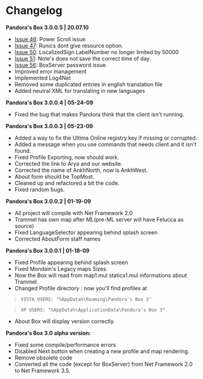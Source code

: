 # Changelog #
**Pandora's Box 3.0.0.5 | 20.07.10**
  * [Issue 46](https://code.google.com/p/pandorasbox3/issues/detail?id=46): Power Scroll issue
  * [Issue 47](https://code.google.com/p/pandorasbox3/issues/detail?id=47): Runics dont give resource option.
  * [Issue 50](https://code.google.com/p/pandorasbox3/issues/detail?id=50): LocalizedSign LabelNumber no longer limited by 50000
  * [Issue 51](https://code.google.com/p/pandorasbox3/issues/detail?id=51): Note's does not save the correct time of day.
  * [Issue 56](https://code.google.com/p/pandorasbox3/issues/detail?id=56): BoxServer password issue
  * Improved error management
  * Implemented Log4Net
  * Removed some duplicated entries in english translation file
  * Added neutral XML for translating in new languages

**Pandora's Box 3.0.0.4 | 05-24-09**
  * Fixed the bug that makes Pandora think that the client isn't running.

**Pandora's Box 3.0.0.3 | 05-23-09**
  * Added a way to fix the Ultima Online registry key if missing or corrupted.
  * Added a message when you use commands that needs client and it isn't found.
  * Fixed Profile Exporting, now should work.
  * Corrected the link to Arya and our website.
  * Corrected the name of AnkhNorth, now is AnkhWest.
  * About form should be TopMost.
  * Cleaned up and refactored a bit the code.
  * Fixed random bugs.

**Pandora's Box 3.0.0.2 | 01-19-09**
  * All project will compile with Net Framework 2.0
  * Trammel has own map after ML(pre-ML server will have Felucca as source)
  * Fixed LanguageSelector appearing behind splash screen
  * Corrected AboutForm staff names

**Pandora's Box 3.0.0.1 | 01-18-09**
  * Fixed Profile appearing behind splash screen
  * Fixed Mondain's Legacy maps Sizes.
  * Now the Box will read from map1.mul statics1.mul informations about Trammel.
  * Changed Profile directory : now you'll find profiles at
> `VISTA USERS: "%AppData%\Roaming\Pandora's Box 3"`

> `XP USERS: "%AppData%\ApplicationData\Pandora's Box 3" `
  * About Box will display version correctly.

**Pandora's Box 3.0 alpha version:**
  * Fixed some compile/performance errors
  * Disabled Next button when creating a new profile and map rendering.
  * Remove obsolete code
  * Converted all the code (except for BoxServer) from Net Framework 2.0 to Net Framework 3.5.